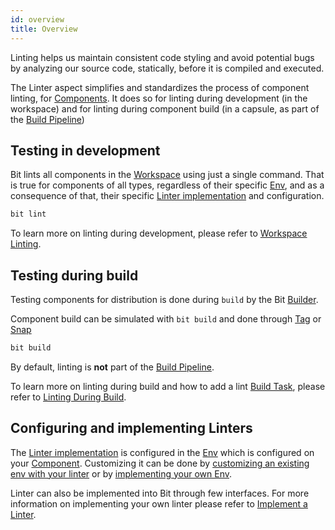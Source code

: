 ```yaml
---
id: overview
title: Overview
---
```


Linting helps us maintain consistent code styling and avoid potential bugs by analyzing our source code, statically, before it is compiled and executed.

The Linter aspect simplifies and standardizes the process of component linting, for [Components](#). It does so for linting during development (in the workspace) and for linting during component build (in a capsule, as part of the [Build Pipeline](#))

## Testing in development

Bit lints all components in the [Workspace](#) using just a single command. That is true for components of all types, regardless of their specific [Env](#), and as a consequence of that, their specific [Linter implementation](#) and configuration.

```bash
bit lint
```

To learn more on linting during development, please refer to [Workspace Linting](/).

## Testing during build

Testing components for distribution is done during `build` by the Bit [Builder](/).

Component build can be simulated with `bit build` and done through [Tag](/) or [Snap](/)

```bash
bit build
```

By default, linting is **not** part of the [Build Pipeline](#).

To learn more on linting during build and how to add a lint [Build Task](#), please refer to [Linting During Build](#).

## Configuring and implementing Linters

The [Linter implementation](#) is configured in the [Env](#) which is configured on your [Component](/). Customizing it can be done by [customizing an existing env with your linter](/) or by [implementing your own Env](/).

Linter can also be implemented into Bit through few interfaces. For more information on implementing your own linter please refer to [Implement a Linter](/).
